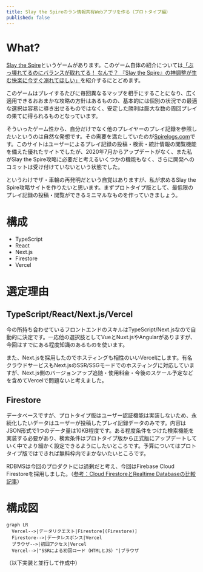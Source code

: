 ```yaml
---
title: Slay the Spireのラン情報共有Webアプリを作る（プロトタイプ編）
published: false
---
```

# What?

[Slay the Spire](https://store.steampowered.com/app/646570/Slay_the_Spire/?l=japanese)というゲームがあります。このゲーム自体の紹介については[「ぶっ壊れてるのにバランスが取れてる！ なんで？ 『Slay the Spire』の神調整が生む快楽に今すぐ溺れてほしい」](https://news.denfaminicogamer.jp/kikakuthetower/210329a)を紹介するにとどめます。

このゲームはプレイするたびに毎回異なるマップを相手にすることになり、広く適用できるおおまかな攻略の方針はあるものの、基本的には個別の状況での最適な選択は容易に導き出せるものではなく、安定した勝利は膨大な数の周回プレイの果てに得られるものとなっています。

そういったゲーム性から、自分だけでなく他のプレイヤーのプレイ記録を参照したいというのは自然な発想です。その需要を満たしていたのが[Spirelogs.com](https://spirelogs.com/)です。このサイトはユーザーによるプレイ記録の投稿・検索・統計情報の閲覧機能を備えた優れたサイトでしたが、2020年7月からアップデートがなく、また私がSlay the Spire攻略に必要だと考えるいくつかの機能もなく、さらに開発へのコミットは受け付けていないという状態でした。

というわけでザ・車輪の再発明だという自覚はありますが、私が求めるSlay the Spire攻略サイトを作りたいと思います。まずプロトタイプ版として、最低限のプレイ記録の投稿・閲覧ができるミニマルなものを作っていきましょう。

# 構成

- TypeScript
- React
- Next.js
- Firestore
- Vercel

# 選定理由

## TypeScript/React/Next.js/Vercel

今の所持ち合わせているフロントエンドのスキルはTypeScript/Next.jsなので自動的に決定です。一応他の選択肢としてVueとNuxt.jsやAngularがありますが、今回はすでにある程度知識のあるものを使います。

また、Next.jsを採用したのでホスティングも相性のいいVercelにします。有名クラウドサービスもNext.jsのSSR/SSGモードでのホスティングに対応していますが、Next.js側のバージョンアップ追随・使用料金・今後のスケール予定などを含めてVercelで問題ないと考えました。

## Firestore

データベースですが、プロトタイプ版はユーザー認証機能は実装しないため、永続化したいデータはユーザーが投稿したプレイ記録データのみです。内容はJSON形式で1つのデータ量は10KB程度です。ある程度条件をつけた検索機能を実装する必要があり、検索条件はプロトタイプ版から正式版にアップデートしていく中でより細かく設定できるようにしたいところです。予算についてはプロトタイプ版ではできれば無料枠内でまかないたいところです。

RDBMSは今回のプロダクトには過剰だと考え、今回はFirebase Cloud Firestoreを採用しました。（[参考：Cloud FirestoreとRealtime Databaseの比較記事](https://airhole.ymegane.org/firestore-vs-rtdb/)）

# 構成図

~~~mermaid
graph LR
  Vercel-->|データリクエスト|Firestore[(Firestore)]
  Firestore-->|データレスポンス|Vercel
  ブラウザ-->|初回アクセス|Vercel
  Vercel-->|"SSRによる初回ロード（HTMLとJS）"|ブラウザ
~~~

（以下実装と並行して作成中）
